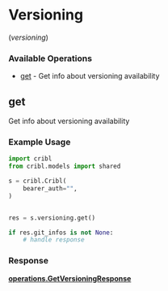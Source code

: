 # Versioning
(*versioning*)

### Available Operations

* [get](#get) - Get info about versioning availability

## get

Get info about versioning availability

### Example Usage

```python
import cribl
from cribl.models import shared

s = cribl.Cribl(
    bearer_auth="",
)


res = s.versioning.get()

if res.git_infos is not None:
    # handle response
```


### Response

**[operations.GetVersioningResponse](../../models/operations/getversioningresponse.md)**

